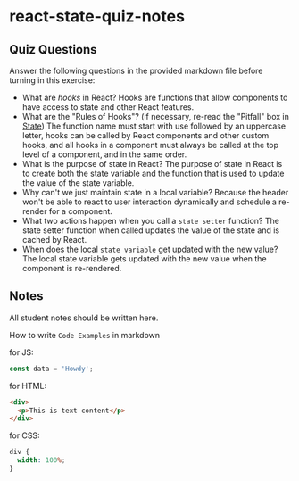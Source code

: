 # react-state-quiz-notes

## Quiz Questions

Answer the following questions in the provided markdown file before turning in this exercise:

- What are _hooks_ in React?
  Hooks are functions that allow components to have access to state and other React features.
- What are the "Rules of Hooks"? (if necessary, re-read the "Pitfall" box in [State](https://react.dev/learn/state-a-components-memory))
  The function name must start with use followed by an uppercase letter, hooks can be called by React components and other custom hooks, and all hooks in a component must always be called at the top level of a component, and in the same order.
- What is the purpose of state in React?
  The purpose of state in React is to create both the state variable and the function that is used to update the value of the state variable.
- Why can't we just maintain state in a local variable?
  Because the header won't be able to react to user interaction dynamically and schedule a re-render for a component.
- What two actions happen when you call a `state setter` function?
  The state setter function when called updates the value of the state and is cached by React.
- When does the local `state variable` get updated with the new value?
  The local state variable gets updated with the new value when the component is re-rendered.

## Notes

All student notes should be written here.

How to write `Code Examples` in markdown

for JS:

```javascript
const data = 'Howdy';
```

for HTML:

```html
<div>
  <p>This is text content</p>
</div>
```

for CSS:

```css
div {
  width: 100%;
}
```
